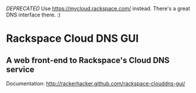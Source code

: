 *DEPRECATED* Use https://mycloud.rackspace.com/ instead.  There's a great DNS interface there. :)

# Rackspace Cloud DNS GUI
## A web front-end to Rackspace's Cloud DNS service

Documentation: http://rackerhacker.github.com/rackspace-clouddns-gui/
